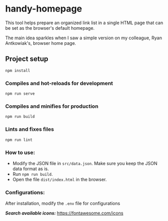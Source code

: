 # handy-homepage

This tool helps prepare an organized link list in a single HTML page that can be set as the browser's default homepage.

The main idea sparkles when I saw a simple version on my colleague, Ryan Antkowiak's, browser home page.

## Project setup
```
npm install
```

### Compiles and hot-reloads for development
```
npm run serve
```

### Compiles and minifies for production
```
npm run build
```

### Lints and fixes files
```
npm run lint
```

### How to use:
* Modify the JSON file in `src/data.json`. Make sure you keep the JSON data format as is.
* Run `npm run build`.
* Open the file `dist/index.html` in the browser.

### Configurations:
After installation, modify the `.env` file for configurations

***Search available icons:*** https://fontawesome.com/icons
